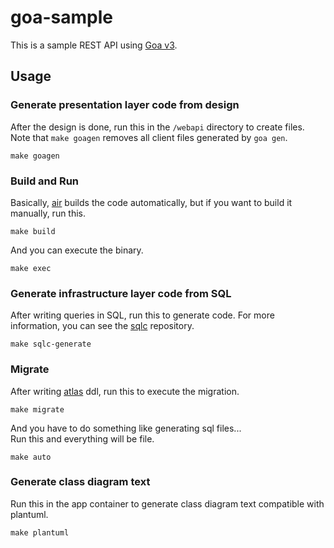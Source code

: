 # goa-sample
This is a sample REST API using [Goa v3](https://github.com/goadesign/goa/tree/v3).

## Usage
### Generate presentation layer code from design
After the design is done, run this in the `/webapi` directory to create files. Note that `make goagen` removes all client files generated by `goa gen`.  
```
make goagen
```
### Build and Run
Basically, [air](https://github.com/cosmtrek/air) builds the code automatically, but if you want to build it manually, run this.  
```
make build
```
And you can execute the binary.  
```
make exec
```
### Generate infrastructure layer code from SQL
After writing queries in SQL, run this to generate code. For more information, you can see the [sqlc](https://github.com/kyleconroy/sqlc) repository.
```
make sqlc-generate
```
### Migrate
After writing [atlas](https://github.com/ariga/atlas) ddl, run this to execute the migration.
```
make migrate
```
And you have to do something like generating sql files...  
Run this and everything will be file.
```
make auto
```
### Generate class diagram text
Run this in the app container to generate class diagram text compatible with plantuml.
```
make plantuml
```
